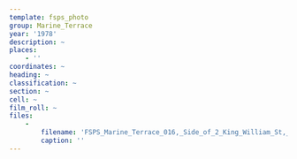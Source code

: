 ```yaml
---
template: fsps_photo
group: Marine_Terrace
year: '1978'
description: ~
places:
    - ''
coordinates: ~
heading: ~
classification: ~
section: ~
cell: ~
film_roll: ~
files:
    -
        filename: 'FSPS_Marine_Terrace_016,_Side_of_2_King_William_St,_16-4-F,_1978.png'
        caption: ''
---
```

